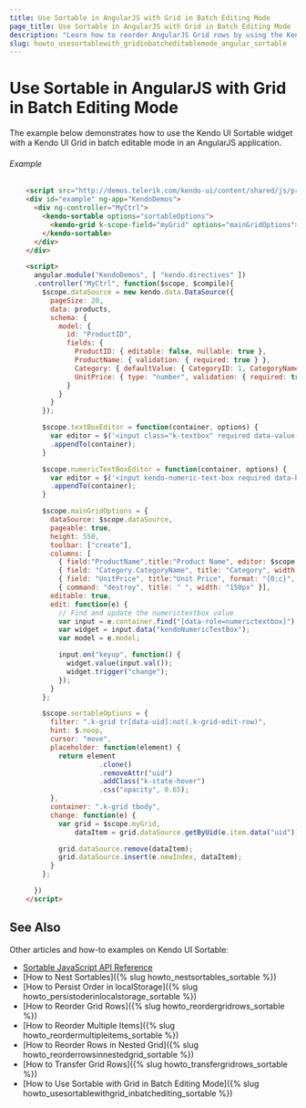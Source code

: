 ```yaml
---
title: Use Sortable in AngularJS with Grid in Batch Editing Mode
page_title: Use Sortable in AngularJS with Grid in Batch Editing Mode | Kendo UI Sortable Widget
description: "Learn how to reorder AngularJS Grid rows by using the Kendo UI Sortable widget."
slug: howto_usesortablewith_gridinbatcheditablemode_angular_sortable
---
```


# Use Sortable in AngularJS with Grid in Batch Editing Mode

The example below demonstrates how to use the Kendo UI Sortable widget with a Kendo UI Grid in batch editable mode in an AngularJS application.

###### Example

```html
    <script src="http://demos.telerik.com/kendo-ui/content/shared/js/products.js"></script>
    <div id="example" ng-app="KendoDemos">
      <div ng-controller="MyCtrl">
        <kendo-sortable options="sortableOptions">
          <kendo-grid k-scope-field="myGrid" options="mainGridOptions"></kendo-grid>
        </kendo-sortable>
      </div>
    </div>

    <script>
      angular.module("KendoDemos", [ "kendo.directives" ])
      .controller("MyCtrl", function($scope, $compile){
        $scope.dataSource = new kendo.data.DataSource({
          pageSize: 20,
          data: products,
          schema: {
            model: {
              id: "ProductID",
              fields: {
                ProductID: { editable: false, nullable: true },
                ProductName: { validation: { required: true } },
                Category: { defaultValue: { CategoryID: 1, CategoryName: "Beverages"} },
                UnitPrice: { type: "number", validation: { required: true, min: 1} }
              }
            }
          }
        });

        $scope.textBoxEditor = function(container, options) {
          var editor = $('<input class="k-textbox" required data-value-update="input" data-bind="value:' + options.field + '"/>')
          .appendTo(container);
        }

        $scope.numericTextBoxEditor = function(container, options) {
          var editor = $('<input kendo-numeric-text-box required data-bind="value:' + options.field + '"/>')
          .appendTo(container);
        }

        $scope.mainGridOptions = {
          dataSource: $scope.dataSource,
          pageable: true,
          height: 550,
          toolbar: ["create"],
          columns: [
            { field:"ProductName",title:"Product Name", editor: $scope.textBoxEditor },
            { field: "Category.CategoryName", title: "Category", width: "180px", editor: $scope.textBoxEditor },
            { field: "UnitPrice", title:"Unit Price", format: "{0:c}", width: "130px", editor: $scope.numericTextBoxEditor },
            { command: "destroy", title: " ", width: "150px" }],
          editable: true,
          edit: function(e) {
            // Find and update the numerictextbox value
            var input = e.container.find("[data-role=numerictextbox]");
            var widget = input.data("kendoNumericTextBox");
            var model = e.model;

            input.on("keyup", function() {
              widget.value(input.val());  
              widget.trigger("change");
            });
          }
        };

        $scope.sortableOptions = {
          filter: ".k-grid tr[data-uid]:not(.k-grid-edit-row)",
          hint: $.noop,
          cursor: "move",
          placeholder: function(element) {
            return element
                      .clone()
                      .removeAttr("uid")
                      .addClass("k-state-hover")
                      .css("opacity", 0.65);
          },
          container: ".k-grid tbody",
          change: function(e) {
            var grid = $scope.myGrid,
                dataItem = grid.dataSource.getByUid(e.item.data("uid"));

            grid.dataSource.remove(dataItem);
            grid.dataSource.insert(e.newIndex, dataItem);
          }
        };

      })
    </script>
```

## See Also

Other articles and how-to examples on Kendo UI Sortable:

* [Sortable JavaScript API Reference](/api/javascript/ui/sortable)
* [How to Nest Sortables]({% slug howto_nestsortables_sortable %})
* [How to Persist Order in localStorage]({% slug howto_persistoderinlocalstorage_sortable %})
* [How to Reorder Grid Rows]({% slug howto_reordergridrows_sortable %})
* [How to Reorder Multiple Items]({% slug howto_reordermultipleitems_sortable %})
* [How to Reorder Rows in Nested Grid]({% slug howto_reorderrowsinnestedgrid_sortable %})
* [How to Transfer Grid Rows]({% slug howto_transfergridrows_sortable %})
* [How to Use Sortable with Grid in Batch Editing Mode]({% slug howto_usesortablewithgrid_inbatchediting_sortable %})
